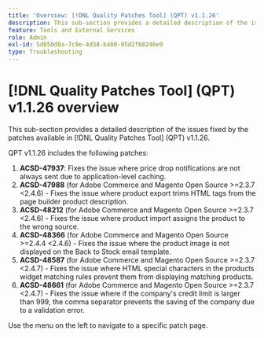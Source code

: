 ```yaml
---
title: 'Overview: [!DNL Quality Patches Tool] (QPT) v1.1.26'
description: This sub-section provides a detailed description of the issues fixed by the patches available in [!DNL Quality Patches Tool] (QPT) v1.1.26.
feature: Tools and External Services
role: Admin
exl-id: 5d050d0a-7c9e-4d38-b408-95d2fb8246e9
type: Troubleshooting
---
```

# [!DNL Quality Patches Tool] (QPT) v1.1.26 overview

This sub-section provides a detailed description of the issues fixed by the patches available in [!DNL Quality Patches Tool] (QPT) v1.1.26.

QPT v1.1.26 includes the following patches:

1. **ACSD-47937**: Fixes the issue where price drop notifications are not always sent due to application-level caching.
1. **ACSD-47988** (for Adobe Commerce and Magento Open Source >=2.3.7 <2.4.6) - Fixes the issue where product export trims HTML tags from the page builder product description.
1. **ACSD-48212** (for Adobe Commerce and Magento Open Source >=2.3.7 <2.4.6) - Fixes the issue where product import assigns the product to the wrong source.
1. **ACSD-48366** (for Adobe Commerce and Magento Open Source >=2.4.4 <2.4.6) - Fixes the issue where the product image is not displayed on the Back to Stock email template.
1. **ACSD-48587** (for Adobe Commerce and Magento Open Source >=2.3.7 <2.4.7) - Fixes the issue where HTML special characters in the products widget matching rules prevent them from displaying matching products.
1. **ACSD-48661** (for Adobe Commerce and Magento Open Source >=2.3.7 <2.4.7) - Fixes the issue where if the company's credit limit is larger than 999, the comma separator prevents the saving of the company due to a validation error.

Use the menu on the left to navigate to a specific patch page.
